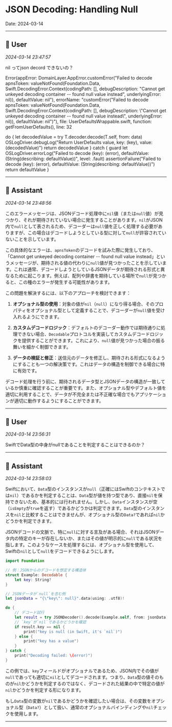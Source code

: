 # JSON Decoding: Handling Null

Date: 2024-03-14

---

## 👤 User
*2024-03-14 23:47:57*

nil ってjson decord できないの？

Error(appError: DomainLayer.AppError.customError("Failed to decode apnsToken: valueNotFound(Foundation.Data, Swift.DecodingError.Context(codingPath: [], debugDescription: \"Cannot get unkeyed decoding container -- found null value instead\", underlyingError: nil)), defaultValue: nil"), errorName: "customError(\"Failed to decode apnsToken: valueNotFound(Foundation.Data, Swift.DecodingError.Context(codingPath: [], debugDescription: \\\"Cannot get unkeyed decoding container -- found null value instead\\\", underlyingError: nil)), defaultValue: nil\")"), file: UserDefaultsWrappable.swift, function: getFromUserDefaults(), line: 32

do {
            let decodedValue = try T.decoder.decode(T.self, from: data)
            OSLogDriver.debugLog("Return UserDefaults value, key: \(key), value: \(decodedValue)")
            return decodedValue
        } catch {
            guard let
            OSLogDriver.errorLog("Failed to decode \(key): \(error), defaultValue: \(String(describing: defaultValue))", level: .fault)
            assertionFailure("Failed to decode \(key): \(error), defaultValue: \(String(describing: defaultValue))")
            return defaultValue
        }

---

## 🤖 Assistant
*2024-03-14 23:48:56*

このエラーメッセージは、JSONデコード処理中に`nil`値（または`null`値）が見つかり、それが期待されていない場合に発生することがあります。`nil`がJSON内で`null`として表されるため、デコーダーは`null`値を正しく処理する必要がありますが、この場合はデコードしようとしている型に対して`null`が許容されていないことを示しています。

この具体的なエラーは、`apnsToken`のデコードを試みた際に発生しており、「Cannot get unkeyed decoding container -- found null value instead」というメッセージが、期待される値の代わりに`null`値が見つかったことを示しています。これは通常、デコードしようとしているJSONデータが期待される形式と異なるために起こります。例えば、配列や辞書を期待している場所で`null`が見つかると、この種のエラーが発生する可能性があります。

この問題を解決するには、以下のアプローチを検討できます：

1. **オプショナル型の使用**：対象の値が`nil`（`null`）になり得る場合、そのプロパティをオプショナル型として定義することで、デコーダーが`null`値を受け入れるようにできます。

2. **カスタムデコードロジック**：デフォルトのデコーダー動作では期待通りに処理できない場合、`Decodable`プロトコルを実装してカスタムデコードロジックを提供することができます。これにより、`null`値が見つかった場合の振る舞いを細かく制御できます。

3. **データの検証と修正**：送信元のデータを修正し、期待される形式になるようにすることも一つの解決策です。これはデータの構造を制御できる場合に特に有効です。

デコード処理を行う前に、期待されるデータ型とJSONデータの構造が一致しているか慎重に確認することが重要です。また、オプショナル型やデフォルト値を適切に利用することで、データが不完全または不正確な場合でもアプリケーションが適切に動作するようにすることができます。

---

## 👤 User
*2024-03-14 23:56:31*

SwiftでData型の中身がnullであることを判定することはできるのか？

---

## 🤖 Assistant
*2024-03-14 23:58:03*

Swiftにおいて、`Data`型のインスタンスが`null`（正確にはSwiftのコンテキストでは`nil`）であるかを判定することは、`Data`型が値を持つ型であり、直接`nil`を保持できないため、基本的には行われません。しかし、`Data`インスタンスが空（`isEmpty`が`true`を返す）であるかどうかは判定できます。`Data`型のインスタンスを`nil`と比較することはできませんが、オプショナル型の`Data?`であれば`nil`かどうかを判定できます。

JSONデコードの文脈で、特に`null`に対する言及がある場合、それはJSONデータ内の特定のキーが存在しないか、またはその値が明示的に`null`である状況を指します。このようなケースを処理するには、オプショナル型を使用して、Swiftの`nil`として`null`をデコードできるようにします。

```swift
import Foundation

// 例：JSONからのデコードを想定する構造体
struct Example: Decodable {
    let key: String?
}

// JSONデータが`null`を含む例
let jsonData = "{\"key\": null}".data(using: .utf8)!

do {
    // デコード試行
    let result = try JSONDecoder().decode(Example.self, from: jsonData)
    // `key`が`nil`であるかどうかを確認
    if result.key == nil {
        print("key is null (in Swift, it's `nil`)")
    } else {
        print("key has a value")
    }
} catch {
    print("Decoding failed: \(error)")
}
```

この例では、`key`フィールドがオプショナルであるため、JSON内でその値が`null`であっても適切に`nil`としてデコードされます。つまり、`Data`型の値そのものが`nil`かどうかを判定するのではなく、デコードされた結果の中で特定の値が`nil`かどうかを判定する形になります。

もし`Data`型の変数が`nil`であるかどうかを確認したい場合は、その変数をオプショナル型（`Data?`）として扱い、通常のオプショナルバインディングや`nil`チェックを使用します。

---
